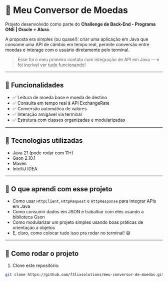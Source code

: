 # 💱 Meu Conversor de Moedas

Projeto desenvolvido como parte do **Challenge de Back-End - Programa ONE | Oracle + Alura**.

A proposta era simples (ou quase!): criar uma aplicação em Java que consome uma API de câmbio em tempo real, permite conversão entre moedas e interage com o usuário diretamente pelo terminal.

> Esse foi o meu primeiro contato com integração de API em Java — e foi incrível ver tudo funcionando!

---

## 🚀 Funcionalidades

- ✅ Leitura de moeda base e moeda de destino
- ✅ Consulta em tempo real à API ExchangeRate
- ✅ Conversão automática de valores
- ✅ Interação amigável via terminal
- ✅ Estrutura com classes organizadas e modularizadas

---

## 🧰 Tecnologias utilizadas

- Java 21 (pode rodar com 11+)
- Gson 2.10.1
- Maven
- IntelliJ IDEA

---

## 🧠 O que aprendi com esse projeto

- Como usar `HttpClient`, `HttpRequest` e `HttpResponse` para integrar APIs em Java
- Como consumir dados em JSON e trabalhar com eles usando a biblioteca Gson
- Como modularizar um projeto simples usando boas práticas de orientação a objetos
- E, claro, como colocar tudo isso pra rodar no terminal! 😄

---

## 🔧 Como rodar o projeto

1. Clone este repositório:
```bash
git clone https://github.com/f3lixsolutions/meu-conversor-de-moedas.git